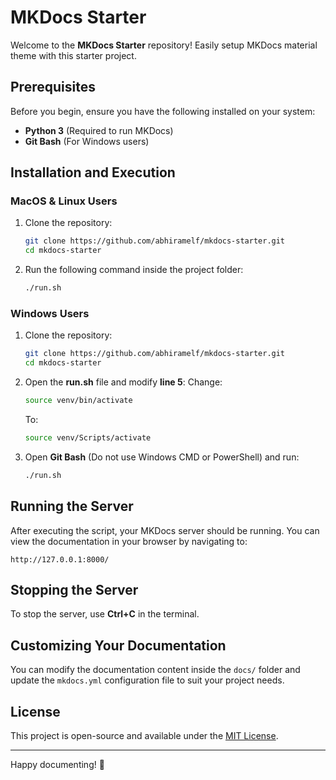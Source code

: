 # MKDocs Starter

Welcome to the **MKDocs Starter** repository! Easily setup MKDocs material theme with this starter project.

## Prerequisites

Before you begin, ensure you have the following installed on your system:

- **Python 3** (Required to run MKDocs)
- **Git Bash** (For Windows users)

## Installation and Execution

### MacOS & Linux Users
1. Clone the repository:
   ```sh
   git clone https://github.com/abhiramelf/mkdocs-starter.git
   cd mkdocs-starter
   ```
2. Run the following command inside the project folder:
   ```sh
   ./run.sh
   ```

### Windows Users
1. Clone the repository:
   ```sh
   git clone https://github.com/abhiramelf/mkdocs-starter.git
   cd mkdocs-starter
   ```
2. Open the **run.sh** file and modify **line 5**:
   Change:
   ```sh
   source venv/bin/activate
   ```
   To:
   ```sh
   source venv/Scripts/activate
   ```
3. Open **Git Bash** (Do not use Windows CMD or PowerShell) and run:
   ```sh
   ./run.sh
   ```

## Running the Server
After executing the script, your MKDocs server should be running. You can view the documentation in your browser by navigating to:
```
http://127.0.0.1:8000/
```

## Stopping the Server
To stop the server, use **Ctrl+C** in the terminal.

## Customizing Your Documentation
You can modify the documentation content inside the `docs/` folder and update the `mkdocs.yml` configuration file to suit your project needs.

## License
This project is open-source and available under the [MIT License](LICENSE).

---

Happy documenting! 🚀
